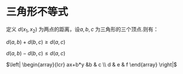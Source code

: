 # 三角形不等式

定义 $d(x_1,x_2)$ 为两点的距离，设$a,b,c$ 为三角形的三个顶点.则有：

$d(a,b)+d(b,c)≥d(a,c)$

$d(a,b)−d(b,c)≤d(a,c)$

$\left|                
\begin{array}{lcr}     
ax+b*y &b & c \\           
d & e & f
\end{array}            
\right|$
